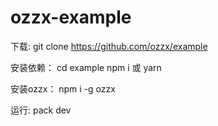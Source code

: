 # ozzx-example

下载:
git clone https://github.com/ozzx/example

安装依赖：
cd example
npm i 或 yarn

安装ozzx：
npm i -g ozzx

运行:
pack dev
